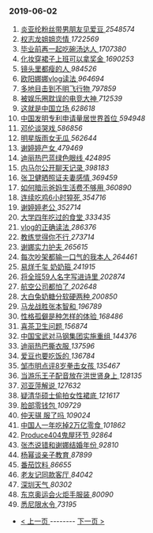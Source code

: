### 2019-06-02 
1. [ 炎亚纶粉丝带男朋友见爱豆 ](https://s.weibo.com/weibo?q=%23%E7%82%8E%E4%BA%9A%E7%BA%B6%E7%B2%89%E4%B8%9D%E5%B8%A6%E7%94%B7%E6%9C%8B%E5%8F%8B%E8%A7%81%E7%88%B1%E8%B1%86%23&Refer=top) *2548574*
1. [ 权志龙姐姐恋情 ](https://s.weibo.com/weibo?q=%23%E6%9D%83%E5%BF%97%E9%BE%99%E5%A7%90%E5%A7%90%E6%81%8B%E6%83%85%23&Refer=top) *1722569*
1. [ 毕业前再一起吃碗汤达人 ](https://s.weibo.com/weibo?q=%23%E6%AF%95%E4%B8%9A%E5%89%8D%E5%86%8D%E4%B8%80%E8%B5%B7%E5%90%83%E7%A2%97%E6%B1%A4%E8%BE%BE%E4%BA%BA%23&Refer=top) *1707380*
1. [ 化妆穿裙子上班可以拿奖金 ](https://s.weibo.com/weibo?q=%23%E5%8C%96%E5%A6%86%E7%A9%BF%E8%A3%99%E5%AD%90%E4%B8%8A%E7%8F%AD%E5%8F%AF%E4%BB%A5%E6%8B%BF%E5%A5%96%E9%87%91%23&Refer=top) *1690253*
1. [ 镜头里都瘦的人 ](https://s.weibo.com/weibo?q=%23%E9%95%9C%E5%A4%B4%E9%87%8C%E9%83%BD%E7%98%A6%E7%9A%84%E4%BA%BA%23&Refer=top) *984526*
1. [ 欧阳娜娜vlog读法 ](https://s.weibo.com/weibo?q=%23%E6%AC%A7%E9%98%B3%E5%A8%9C%E5%A8%9Cvlog%E8%AF%BB%E6%B3%95%23&Refer=top) *964694*
1. [ 多地目击到不明飞行物 ](https://s.weibo.com/weibo?q=%23%E5%A4%9A%E5%9C%B0%E7%9B%AE%E5%87%BB%E5%88%B0%E4%B8%8D%E6%98%8E%E9%A3%9E%E8%A1%8C%E7%89%A9%23&Refer=top) *797859*
1. [ 被娱乐圈耽误的电竞大神 ](https://s.weibo.com/weibo?q=%23%E8%A2%AB%E5%A8%B1%E4%B9%90%E5%9C%88%E8%80%BD%E8%AF%AF%E7%9A%84%E7%94%B5%E7%AB%9E%E5%A4%A7%E7%A5%9E%23&Refer=top) *712539*
1. [ 这就是中国立场 ](https://s.weibo.com/weibo?q=%23%E8%BF%99%E5%B0%B1%E6%98%AF%E4%B8%AD%E5%9B%BD%E7%AB%8B%E5%9C%BA%23&Refer=top) *628618*
1. [ 中国发明专利申请量居世界首位 ](https://s.weibo.com/weibo?q=%23%E4%B8%AD%E5%9B%BD%E5%8F%91%E6%98%8E%E4%B8%93%E5%88%A9%E7%94%B3%E8%AF%B7%E9%87%8F%E5%B1%85%E4%B8%96%E7%95%8C%E9%A6%96%E4%BD%8D%23&Refer=top) *594948*
1. [ 邓伦谈哭戏 ](https://s.weibo.com/weibo?q=%23%E9%82%93%E4%BC%A6%E8%B0%88%E5%93%AD%E6%88%8F%23&Refer=top) *586856*
1. [ 明星版雨女无瓜 ](https://s.weibo.com/weibo?q=%23%E6%98%8E%E6%98%9F%E7%89%88%E9%9B%A8%E5%A5%B3%E6%97%A0%E7%93%9C%23&Refer=top) *562644*
1. [ 谢婷婷产女 ](https://s.weibo.com/weibo?q=%23%E8%B0%A2%E5%A9%B7%E5%A9%B7%E4%BA%A7%E5%A5%B3%23&Refer=top) *479469*
1. [ 迪丽热巴蓝绿色眼线 ](https://s.weibo.com/weibo?q=%23%E8%BF%AA%E4%B8%BD%E7%83%AD%E5%B7%B4%E8%93%9D%E7%BB%BF%E8%89%B2%E7%9C%BC%E7%BA%BF%23&Refer=top) *424895*
1. [ 内马尔公开聊天记录 ](https://s.weibo.com/weibo?q=%23%E5%86%85%E9%A9%AC%E5%B0%94%E5%85%AC%E5%BC%80%E8%81%8A%E5%A4%A9%E8%AE%B0%E5%BD%95%23&Refer=top) *398183*
1. [ 张卫健晒照证夫妻感情 ](https://s.weibo.com/weibo?q=%23%E5%BC%A0%E5%8D%AB%E5%81%A5%E6%99%92%E7%85%A7%E8%AF%81%E5%A4%AB%E5%A6%BB%E6%84%9F%E6%83%85%23&Refer=top) *369459*
1. [ 如何暗示爸妈生活费不够用 ](https://s.weibo.com/weibo?q=%23%E5%A6%82%E4%BD%95%E6%9A%97%E7%A4%BA%E7%88%B8%E5%A6%88%E7%94%9F%E6%B4%BB%E8%B4%B9%E4%B8%8D%E5%A4%9F%E7%94%A8%23&Refer=top) *360890*
1. [ 连续吃鸡6小时猝死 ](https://s.weibo.com/weibo?q=%23%E8%BF%9E%E7%BB%AD%E5%90%83%E9%B8%A16%E5%B0%8F%E6%97%B6%E7%8C%9D%E6%AD%BB%23&Refer=top) *354716*
1. [ 谢婷婷老公 ](https://s.weibo.com/weibo?q=%E8%B0%A2%E5%A9%B7%E5%A9%B7%E8%80%81%E5%85%AC&Refer=top) *352714*
1. [ 大学四年吃过的食堂 ](https://s.weibo.com/weibo?q=%23%E5%A4%A7%E5%AD%A6%E5%9B%9B%E5%B9%B4%E5%90%83%E8%BF%87%E7%9A%84%E9%A3%9F%E5%A0%82%23&Refer=top) *333435*
1. [ vlog的正确读法 ](https://s.weibo.com/weibo?q=%23vlog%E7%9A%84%E6%AD%A3%E7%A1%AE%E8%AF%BB%E6%B3%95%23&Refer=top) *286376*
1. [ 教练觉得你不行 ](https://s.weibo.com/weibo?q=%23%E6%95%99%E7%BB%83%E8%A7%89%E5%BE%97%E4%BD%A0%E4%B8%8D%E8%A1%8C%23&Refer=top) *273714*
1. [ 谢娜实力护夫 ](https://s.weibo.com/weibo?q=%23%E8%B0%A2%E5%A8%9C%E5%AE%9E%E5%8A%9B%E6%8A%A4%E5%A4%AB%23&Refer=top) *265615*
1. [ 每次吵架都输一口气的我本人 ](https://s.weibo.com/weibo?q=%23%E6%AF%8F%E6%AC%A1%E5%90%B5%E6%9E%B6%E9%83%BD%E8%BE%93%E4%B8%80%E5%8F%A3%E6%B0%94%E7%9A%84%E6%88%91%E6%9C%AC%E4%BA%BA%23&Refer=top) *264461*
1. [ 易烊千玺 奶奶箍 ](https://s.weibo.com/weibo?q=%E6%98%93%E7%83%8A%E5%8D%83%E7%8E%BA%20%E5%A5%B6%E5%A5%B6%E7%AE%8D&Refer=top) *241915*
1. [ 将全班59人名字写进诗里 ](https://s.weibo.com/weibo?q=%23%E5%B0%86%E5%85%A8%E7%8F%AD59%E4%BA%BA%E5%90%8D%E5%AD%97%E5%86%99%E8%BF%9B%E8%AF%97%E9%87%8C%23&Refer=top) *202874*
1. [ 航空公司都怕了 ](https://s.weibo.com/weibo?q=%E8%88%AA%E7%A9%BA%E5%85%AC%E5%8F%B8%E9%83%BD%E6%80%95%E4%BA%86&Refer=top) *202648*
1. [ 大白兔奶糖分软硬两种 ](https://s.weibo.com/weibo?q=%23%E5%A4%A7%E7%99%BD%E5%85%94%E5%A5%B6%E7%B3%96%E5%88%86%E8%BD%AF%E7%A1%AC%E4%B8%A4%E7%A7%8D%23&Refer=top) *200850*
1. [ 马龙战胜张本智和 ](https://s.weibo.com/weibo?q=%E9%A9%AC%E9%BE%99%E6%88%98%E8%83%9C%E5%BC%A0%E6%9C%AC%E6%99%BA%E5%92%8C&Refer=top) *196789*
1. [ 性格孤僻是种怎样的体验 ](https://s.weibo.com/weibo?q=%23%E6%80%A7%E6%A0%BC%E5%AD%A4%E5%83%BB%E6%98%AF%E7%A7%8D%E6%80%8E%E6%A0%B7%E7%9A%84%E4%BD%93%E9%AA%8C%23&Refer=top) *168486*
1. [ 喜茶卫生问题 ](https://s.weibo.com/weibo?q=%23%E5%96%9C%E8%8C%B6%E5%8D%AB%E7%94%9F%E9%97%AE%E9%A2%98%23&Refer=top) *156874*
1. [ 中国宝武对马钢集团实施重组 ](https://s.weibo.com/weibo?q=%E4%B8%AD%E5%9B%BD%E5%AE%9D%E6%AD%A6%E5%AF%B9%E9%A9%AC%E9%92%A2%E9%9B%86%E5%9B%A2%E5%AE%9E%E6%96%BD%E9%87%8D%E7%BB%84&Refer=top) *144376*
1. [ 迪丽热巴撕衣服 ](https://s.weibo.com/weibo?q=%23%E8%BF%AA%E4%B8%BD%E7%83%AD%E5%B7%B4%E6%92%95%E8%A1%A3%E6%9C%8D%23&Refer=top) *137596*
1. [ 爱豆也要吃饭的 ](https://s.weibo.com/weibo?q=%23%E7%88%B1%E8%B1%86%E4%B9%9F%E8%A6%81%E5%90%83%E9%A5%AD%E7%9A%84%23&Refer=top) *136784*
1. [ 邹市明点评8岁拳击女孩 ](https://s.weibo.com/weibo?q=%23%E9%82%B9%E5%B8%82%E6%98%8E%E7%82%B9%E8%AF%848%E5%B2%81%E6%8B%B3%E5%87%BB%E5%A5%B3%E5%AD%A9%23&Refer=top) *135467*
1. [ 当游乐王子配音放在洪世贤身上 ](https://s.weibo.com/weibo?q=%E5%BD%93%E6%B8%B8%E4%B9%90%E7%8E%8B%E5%AD%90%E9%85%8D%E9%9F%B3%E6%94%BE%E5%9C%A8%E6%B4%AA%E4%B8%96%E8%B4%A4%E8%BA%AB%E4%B8%8A&Refer=top) *128135*
1. [ 邓亚萍解说 ](https://s.weibo.com/weibo?q=%E9%82%93%E4%BA%9A%E8%90%8D%E8%A7%A3%E8%AF%B4&Refer=top) *127632*
1. [ 疑清华硕士偷拍女性裙底 ](https://s.weibo.com/weibo?q=%23%E7%96%91%E6%B8%85%E5%8D%8E%E7%A1%95%E5%A3%AB%E5%81%B7%E6%8B%8D%E5%A5%B3%E6%80%A7%E8%A3%99%E5%BA%95%23&Refer=top) *121617*
1. [ 脸部零钱包 ](https://s.weibo.com/weibo?q=%E8%84%B8%E9%83%A8%E9%9B%B6%E9%92%B1%E5%8C%85&Refer=top) *109729*
1. [ 仲天骐 服了吗 ](https://s.weibo.com/weibo?q=%E4%BB%B2%E5%A4%A9%E9%AA%90%20%E6%9C%8D%E4%BA%86%E5%90%97&Refer=top) *109024*
1. [ 中国人一年吃掉2万亿零食 ](https://s.weibo.com/weibo?q=%23%E4%B8%AD%E5%9B%BD%E4%BA%BA%E4%B8%80%E5%B9%B4%E5%90%83%E6%8E%892%E4%B8%87%E4%BA%BF%E9%9B%B6%E9%A3%9F%23&Refer=top) *101862*
1. [ Produce404鬼屋环节 ](https://s.weibo.com/weibo?q=%23Produce404%E9%AC%BC%E5%B1%8B%E7%8E%AF%E8%8A%82%23&Refer=top) *92864*
1. [ 张杰说错和谢娜结婚年份 ](https://s.weibo.com/weibo?q=%23%E5%BC%A0%E6%9D%B0%E8%AF%B4%E9%94%99%E5%92%8C%E8%B0%A2%E5%A8%9C%E7%BB%93%E5%A9%9A%E5%B9%B4%E4%BB%BD%23&Refer=top) *92810*
1. [ 杨幂谈亲子教育 ](https://s.weibo.com/weibo?q=%23%E6%9D%A8%E5%B9%82%E8%B0%88%E4%BA%B2%E5%AD%90%E6%95%99%E8%82%B2%23&Refer=top) *87899*
1. [ 番茄饮料 ](https://s.weibo.com/weibo?q=%23%E7%95%AA%E8%8C%84%E9%A5%AE%E6%96%99%23&Refer=top) *86655*
1. [ 老友记同款客厅 ](https://s.weibo.com/weibo?q=%23%E8%80%81%E5%8F%8B%E8%AE%B0%E5%90%8C%E6%AC%BE%E5%AE%A2%E5%8E%85%23&Refer=top) *84042*
1. [ 深圳天气 ](https://s.weibo.com/weibo?q=%23%E6%B7%B1%E5%9C%B3%E5%A4%A9%E6%B0%94%23&Refer=top) *80302*
1. [ 东京奥运会火炬手服装 ](https://s.weibo.com/weibo?q=%E4%B8%9C%E4%BA%AC%E5%A5%A5%E8%BF%90%E4%BC%9A%E7%81%AB%E7%82%AC%E6%89%8B%E6%9C%8D%E8%A3%85&Refer=top) *80090*
1. [ 悉尼限水令 ](https://s.weibo.com/weibo?q=%E6%82%89%E5%B0%BC%E9%99%90%E6%B0%B4%E4%BB%A4&Refer=top) *73195* 

- [ < 上一页 ](https://github.com/able8/weibo-hot-record/blob/master/2019-06-01.md) -------- [ 下一页 > ](https://github.com/able8/weibo-hot-record/blob/master/2019-06-03.md)